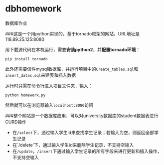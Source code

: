 ﻿# dbhomework
数据库作业

###这是一个用python实现的，基于tornado框架的网站，URL地址是118.89.25.125:8080

用下载源代码在本机运行，需要**安装python2**，并**配置tornado环境**：
```
pip install tornado
```
此外还需要信件mysql数据库，并运行项目中的`Create_tables.sql`和`insert_datas.sql`来建表和插入数据

运行时只需在命令行进入项目文件夹，输入：
```
python homework.py
```

然后就可以在浏览器输入`localhost:8080`访问

###整个网站是一个数据库应用，可以对university数据库的student数据表进行CURD操作

- 在`/select`下，通过输入学生id来查找学生记录；若输入为空，则返回全部学生记录
- 在`/delete'下，通过输入学生id来删除学生记录，不支持空输入
- 在`/update`，`/insert`下通过输入学生记录的所有字段来进行更新和插入操作，不支持空输入